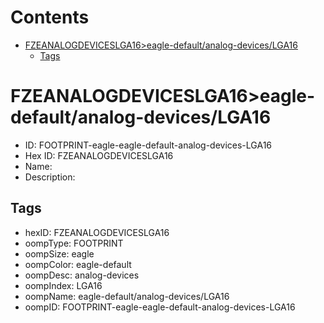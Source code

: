 



Contents
========

* [FZEANALOGDEVICESLGA16>eagle-default/analog-devices/LGA16](#fzeanalogdeviceslga16eagle-defaultanalog-deviceslga16)
	* [Tags](#tags)

# FZEANALOGDEVICESLGA16>eagle-default/analog-devices/LGA16

- ID: FOOTPRINT-eagle-eagle-default-analog-devices-LGA16
- Hex ID: FZEANALOGDEVICESLGA16
- Name: 
- Description: 

## Tags

- hexID: FZEANALOGDEVICESLGA16
- oompType: FOOTPRINT
- oompSize: eagle
- oompColor: eagle-default
- oompDesc: analog-devices
- oompIndex: LGA16
- oompName: eagle-default/analog-devices/LGA16
- oompID: FOOTPRINT-eagle-eagle-default-analog-devices-LGA16

